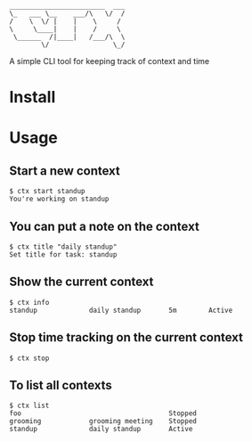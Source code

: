 ```
________________________  ___
\_   ___ \__    ___/\   \/  /
/    \  \/ |    |    \     /
\     \____|    |    /     \
 \______  /|____|   /___/\  \
        \/                \_/
```
A simple CLI tool for keeping track of context and time

# Install

# Usage
## Start a new context

    $ ctx start standup
    You're working on standup

## You can put a note on the context

    $ ctx title "daily standup"
    Set title for task: standup

## Show the current context

    $ ctx info
    standup             daily standup       5m        Active

## Stop time tracking on the current context

    $ ctx stop

## To list all contexts

    $ ctx list
    foo                                     Stopped
    grooming            grooming meeting    Stopped
    standup             daily standup       Active
